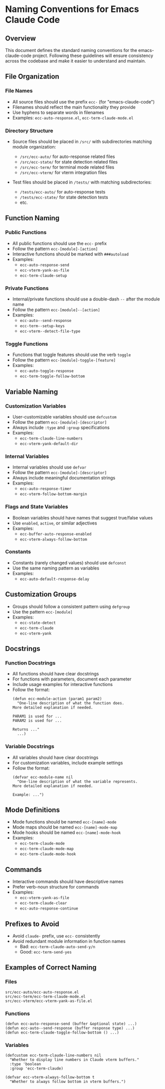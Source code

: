 # Naming Conventions for Emacs Claude Code

## Overview

This document defines the standard naming conventions for the emacs-claude-code project. Following these guidelines will ensure consistency across the codebase and make it easier to understand and maintain.

## File Organization

### File Names
- All source files should use the prefix `ecc-` (for "emacs-claude-code")
- Filenames should reflect the main functionality they provide
- Use hyphens to separate words in filenames
- Examples: `ecc-auto-response.el`, `ecc-term-claude-mode.el`

### Directory Structure
- Source files should be placed in `/src/` with subdirectories matching module organization:
  - `/src/ecc-auto/` for auto-response related files
  - `/src/ecc-state/` for state detection related files
  - `/src/ecc-term/` for terminal mode related files
  - `/src/ecc-vterm/` for vterm integration files

- Test files should be placed in `/tests/` with matching subdirectories:
  - `/tests/ecc-auto/` for auto-response tests
  - `/tests/ecc-state/` for state detection tests
  - etc.

## Function Naming

### Public Functions
- All public functions should use the `ecc-` prefix
- Follow the pattern `ecc-[module]-[action]`
- Interactive functions should be marked with `###autoload`
- Examples:
  - `ecc-auto-response-send`
  - `ecc-vterm-yank-as-file`
  - `ecc-term-claude-setup`

### Private Functions
- Internal/private functions should use a double-dash `--` after the module name
- Follow the pattern `ecc-[module]--[action]`
- Examples:
  - `ecc-auto--send-response`
  - `ecc-term--setup-keys`
  - `ecc-vterm--detect-file-type`

### Toggle Functions
- Functions that toggle features should use the verb `toggle`
- Follow the pattern `ecc-[module]-toggle-[feature]`
- Examples:
  - `ecc-auto-toggle-response`
  - `ecc-term-toggle-follow-bottom`

## Variable Naming

### Customization Variables
- User-customizable variables should use `defcustom`
- Follow the pattern `ecc-[module]-[descriptor]`
- Always include `:type` and `:group` specifications
- Examples:
  - `ecc-term-claude-line-numbers`
  - `ecc-vterm-yank-default-dir`

### Internal Variables
- Internal variables should use `defvar`
- Follow the pattern `ecc-[module]-[descriptor]`
- Always include meaningful documentation strings
- Examples:
  - `ecc-auto-response-timer`
  - `ecc-vterm-follow-bottom-margin`

### Flags and State Variables
- Boolean variables should have names that suggest true/false values
- Use `enabled`, `active`, or similar adjectives
- Examples:
  - `ecc-buffer-auto-response-enabled`
  - `ecc-vterm-always-follow-bottom`

### Constants
- Constants (rarely changed values) should use `defconst`
- Use the same naming pattern as variables
- Examples:
  - `ecc-auto-default-response-delay`

## Customization Groups

- Groups should follow a consistent pattern using `defgroup`
- Use the pattern `ecc-[module]`
- Examples:
  - `ecc-state-detect`
  - `ecc-term-claude`
  - `ecc-vterm-yank`

## Docstrings

### Function Docstrings
- All functions should have clear docstrings
- For functions with parameters, document each parameter
- Include usage examples for interactive functions
- Follow the format:
  ```elisp
  (defun ecc-module-action (param1 param2)
    "One-line description of what the function does.
  More detailed explanation if needed.
  
  PARAM1 is used for ...
  PARAM2 is used for ...
  
  Returns ..."
    ...)
  ```

### Variable Docstrings
- All variables should have clear docstrings
- For customization variables, include example settings
- Follow the format:
  ```elisp
  (defvar ecc-module-name nil
    "One-line description of what the variable represents.
  More detailed explanation if needed.
  
  Example: ...")
  ```

## Mode Definitions

- Mode functions should be named `ecc-[name]-mode`
- Mode maps should be named `ecc-[name]-mode-map`
- Mode hooks should be named `ecc-[name]-mode-hook`
- Examples:
  - `ecc-term-claude-mode`
  - `ecc-term-claude-mode-map`
  - `ecc-term-claude-mode-hook`

## Commands

- Interactive commands should have descriptive names
- Prefer verb-noun structure for commands
- Examples:
  - `ecc-vterm-yank-as-file`
  - `ecc-term-claude-clear`
  - `ecc-auto-response-continue`

## Prefixes to Avoid

- Avoid `claude-` prefix, use `ecc-` consistently
- Avoid redundant module information in function names
  - Bad: `ecc-term-claude-auto-send-y/n`
  - Good: `ecc-term-send-yes`

## Examples of Correct Naming

### Files
```
src/ecc-auto/ecc-auto-response.el
src/ecc-term/ecc-term-claude-mode.el
src/ecc-vterm/ecc-vterm-yank-as-file.el
```

### Functions
```elisp
(defun ecc-auto-response-send (buffer &optional state) ...)
(defun ecc-auto--send-response (buffer response type) ...)
(defun ecc-term-claude-toggle-follow-bottom () ...)
```

### Variables
```elisp
(defcustom ecc-term-claude-line-numbers nil
  "Whether to display line numbers in Claude vterm buffers."
  :type 'boolean
  :group 'ecc-term-claude)

(defvar ecc-vterm-always-follow-bottom t
  "Whether to always follow bottom in vterm buffers.")
```